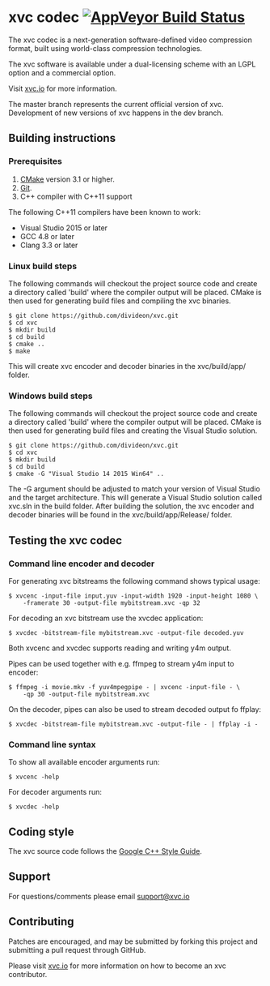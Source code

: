# xvc codec [![AppVeyor Build Status](https://ci.appveyor.com/api/projects/status/github/divideon/xvc?branch=master&svg=true)](https://ci.appveyor.com/project/divideon/xvc)

The xvc codec is a next-generation software-defined video compression format, built using
world-class compression technologies.

The xvc software is available under a dual-licensing scheme with an LGPL option and a
commercial option.

Visit [xvc.io](https://xvc.io) for more information.

The master branch represents the current official version of xvc. Development
of new versions of xvc happens in the dev branch.

## Building instructions

### Prerequisites

 1. [CMake](https://cmake.org) version 3.1 or higher.
 2. [Git](https://git-scm.com/).
 3. C++ compiler with C++11 support

The following C++11 compilers have been known to work:

 * Visual Studio 2015 or later
 * GCC 4.8 or later
 * Clang 3.3 or later

### Linux build steps

The following commands will checkout the project source code and create a
directory called 'build' where the compiler output will be placed.
CMake is then used for generating build files and compiling the xvc binaries.

    $ git clone https://github.com/divideon/xvc.git
    $ cd xvc
    $ mkdir build
    $ cd build
    $ cmake ..
    $ make

This will create xvc encoder and decoder binaries in the xvc/build/app/ folder.

### Windows build steps

The following commands will checkout the project source code and create a
directory called 'build' where the compiler output will be placed.
CMake is then used for generating build files and creating the Visual Studio
solution.

    $ git clone https://github.com/divideon/xvc.git
    $ cd xvc
    $ mkdir build
    $ cd build
    $ cmake -G "Visual Studio 14 2015 Win64" ..

The -G argument should be adjusted to match your version of Visual Studio and
the target architecture.
This will generate a Visual Studio solution called xvc.sln in the build folder.
After building the solution, the xvc encoder and decoder binaries will be found
in the xvc/build/app/Release/ folder.

## Testing the xvc codec

### Command line encoder and decoder

For generating xvc bitstreams the following command shows typical usage:

    $ xvcenc -input-file input.yuv -input-width 1920 -input-height 1080 \
        -framerate 30 -output-file mybitstream.xvc -qp 32

For decoding an xvc bitstream use the xvcdec application:

    $ xvcdec -bitstream-file mybitstream.xvc -output-file decoded.yuv

Both xvcenc and xvcdec supports reading and writing y4m output.

Pipes can be used together with e.g. ffmpeg to stream y4m input to encoder:

    $ ffmpeg -i movie.mkv -f yuv4mpegpipe - | xvcenc -input-file - \
        -qp 30 -output-file mybitstream.xvc

On the decoder, pipes can also be used to stream decoded output fo ffplay:

    $ xvcdec -bitstream-file mybitstream.xvc -output-file - | ffplay -i -

### Command line syntax

To show all available encoder arguments run:

	$ xvcenc -help

For decoder arguments run:

	$ xvcdec -help

## Coding style

The xvc source code follows the [Google C++ Style Guide](
https://google.github.io/styleguide/cppguide.html).

## Support

For questions/comments please email support@xvc.io

## Contributing

Patches are encouraged, and may be submitted by forking this project and
submitting a pull request through GitHub.

Please visit [xvc.io](https://xvc.io/developers) for more information on how
to become an xvc contributor.

